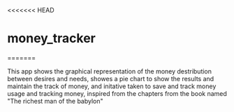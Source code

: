 <<<<<<< HEAD
# money_tracker
=======

This app shows the graphical representation of the money destribution between desires and needs, showes a pie chart to show the results and maintain the track of money, and initative taken to save and track money usage and tracking money, inspired from the chapters from the book named "The richest man of the babylon"
